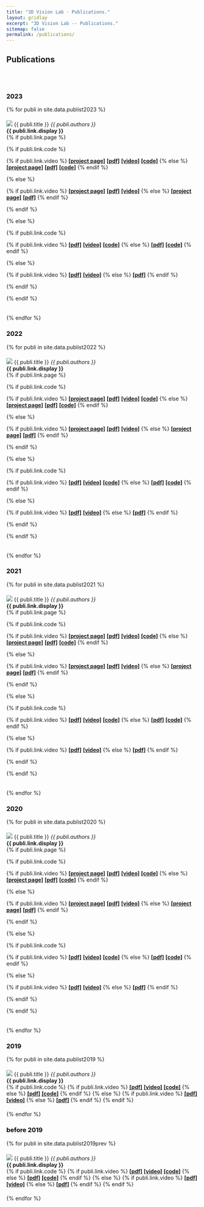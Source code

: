 ```yaml
---
title: "3D Vision Lab - Publications."
layout: gridlay
excerpt: "3D Vision Lab -- Publications."
sitemap: false
permalink: /publications/
---
```



## Publications
<br>
<br>
<h3><span style="color:black">  2023 </span></h3>
{% for publi in site.data.publist2023 %}
<div class="pub" style="display: inline-block; width: 100%; margin: 20px 0 20px 0"> 
  <img src="{{ site.url }}{{ site.baseurl }}/images/pubpic/{{ publi.image }}"/>
  <pubtit>{{ publi.title }}</pubtit>
  <em>{{ publi.authors }} </em><br />
  <strong>{{ publi.link.display }}</strong><br/>
  {% if publi.link.page %}

  {% if publi.link.code %}

  {% if publi.link.video %}
  <strong><a href="{{ publi.link.page }}">[project page]</a></strong>
  <strong><a href="{{ publi.link.url }}">[pdf]</a></strong>
  <strong><a href="{{ publi.link.video }}">[video]</a></strong>
  <strong><a href="{{ publi.link.code }}">[code]</a></strong>
  {% else %}
  <strong><a href="{{ publi.link.page }}">[project page]</a></strong>
  <strong><a href="{{ publi.link.url }}">[pdf]</a></strong>
  <strong><a href="{{ publi.link.code }}">[code]</a></strong>
  {% endif %}

  {% else %}

  {% if publi.link.video %}
  <strong><a href="{{ publi.link.page }}">[project page]</a></strong>
  <strong><a href="{{ publi.link.url }}">[pdf]</a></strong>
  <strong><a href="{{ publi.link.video }}">[video]</a></strong>
  {% else %}
  <strong><a href="{{ publi.link.page }}">[project page]</a></strong>
  <strong><a href="{{ publi.link.url }}">[pdf]</a></strong>
  {% endif %}

  {% endif %}

  {% else %}

  {% if publi.link.code %}

  {% if publi.link.video %}
  <strong><a href="{{ publi.link.url }}">[pdf]</a></strong>
  <strong><a href="{{ publi.link.video }}">[video]</a></strong>
  <strong><a href="{{ publi.link.code }}">[code]</a></strong>
  {% else %}
  <strong><a href="{{ publi.link.url }}">[pdf]</a></strong>
  <strong><a href="{{ publi.link.code }}">[code]</a></strong>
  {% endif %}

  {% else %}

  {% if publi.link.video %}
  <strong><a href="{{ publi.link.url }}">[pdf]</a></strong>
  <strong><a href="{{ publi.link.video }}">[video]</a></strong>
  {% else %}
  <strong><a href="{{ publi.link.url }}">[pdf]</a></strong>
  {% endif %}

  {% endif %}

  {% endif %}
</div>
{% endfor %}

<br>
<h3><span style="color:black">  2022 </span></h3>
{% for publi in site.data.publist2022 %}
<div class="pub" style="display: inline-block; width: 100%; margin: 20px 0 20px 0"> 
  <img src="{{ site.url }}{{ site.baseurl }}/images/pubpic/{{ publi.image }}"/>
  <pubtit>{{ publi.title }}</pubtit>
  <em>{{ publi.authors }} </em><br />
  <strong>{{ publi.link.display }}</strong><br/>
  {% if publi.link.page %}

  {% if publi.link.code %}

  {% if publi.link.video %}
  <strong><a href="{{ publi.link.page }}">[project page]</a></strong>
  <strong><a href="{{ publi.link.url }}">[pdf]</a></strong>
  <strong><a href="{{ publi.link.video }}">[video]</a></strong>
  <strong><a href="{{ publi.link.code }}">[code]</a></strong>
  {% else %}
  <strong><a href="{{ publi.link.page }}">[project page]</a></strong>
  <strong><a href="{{ publi.link.url }}">[pdf]</a></strong>
  <strong><a href="{{ publi.link.code }}">[code]</a></strong>
  {% endif %}

  {% else %}

  {% if publi.link.video %}
  <strong><a href="{{ publi.link.page }}">[project page]</a></strong>
  <strong><a href="{{ publi.link.url }}">[pdf]</a></strong>
  <strong><a href="{{ publi.link.video }}">[video]</a></strong>
  {% else %}
  <strong><a href="{{ publi.link.page }}">[project page]</a></strong>
  <strong><a href="{{ publi.link.url }}">[pdf]</a></strong>
  {% endif %}

  {% endif %}

  {% else %}

  {% if publi.link.code %}

  {% if publi.link.video %}
  <strong><a href="{{ publi.link.url }}">[pdf]</a></strong>
  <strong><a href="{{ publi.link.video }}">[video]</a></strong>
  <strong><a href="{{ publi.link.code }}">[code]</a></strong>
  {% else %}
  <strong><a href="{{ publi.link.url }}">[pdf]</a></strong>
  <strong><a href="{{ publi.link.code }}">[code]</a></strong>
  {% endif %}

  {% else %}

  {% if publi.link.video %}
  <strong><a href="{{ publi.link.url }}">[pdf]</a></strong>
  <strong><a href="{{ publi.link.video }}">[video]</a></strong>
  {% else %}
  <strong><a href="{{ publi.link.url }}">[pdf]</a></strong>
  {% endif %}

  {% endif %}

  {% endif %}
</div>
{% endfor %}

<br>
<h3><span style="color:black">  2021 </span></h3>
{% for publi in site.data.publist2021 %}
<div class="pub" style="display: inline-block; width: 100%; margin: 20px 0 20px 0"> 
  <img src="{{ site.url }}{{ site.baseurl }}/images/pubpic/{{ publi.image }}"/>
  <pubtit>{{ publi.title }}</pubtit>
  <em>{{ publi.authors }} </em><br />
  <strong>{{ publi.link.display }}</strong><br/>
  {% if publi.link.page %}

  {% if publi.link.code %}

  {% if publi.link.video %}
  <strong><a href="{{ publi.link.page }}">[project page]</a></strong>
  <strong><a href="{{ publi.link.url }}">[pdf]</a></strong>
  <strong><a href="{{ publi.link.video }}">[video]</a></strong>
  <strong><a href="{{ publi.link.code }}">[code]</a></strong>
  {% else %}
  <strong><a href="{{ publi.link.page }}">[project page]</a></strong>
  <strong><a href="{{ publi.link.url }}">[pdf]</a></strong>
  <strong><a href="{{ publi.link.code }}">[code]</a></strong>
  {% endif %}

  {% else %}

  {% if publi.link.video %}
  <strong><a href="{{ publi.link.page }}">[project page]</a></strong>
  <strong><a href="{{ publi.link.url }}">[pdf]</a></strong>
  <strong><a href="{{ publi.link.video }}">[video]</a></strong>
  {% else %}
  <strong><a href="{{ publi.link.page }}">[project page]</a></strong>
  <strong><a href="{{ publi.link.url }}">[pdf]</a></strong>
  {% endif %}

  {% endif %}

  {% else %}

  {% if publi.link.code %}

  {% if publi.link.video %}
  <strong><a href="{{ publi.link.url }}">[pdf]</a></strong>
  <strong><a href="{{ publi.link.video }}">[video]</a></strong>
  <strong><a href="{{ publi.link.code }}">[code]</a></strong>
  {% else %}
  <strong><a href="{{ publi.link.url }}">[pdf]</a></strong>
  <strong><a href="{{ publi.link.code }}">[code]</a></strong>
  {% endif %}

  {% else %}

  {% if publi.link.video %}
  <strong><a href="{{ publi.link.url }}">[pdf]</a></strong>
  <strong><a href="{{ publi.link.video }}">[video]</a></strong>
  {% else %}
  <strong><a href="{{ publi.link.url }}">[pdf]</a></strong>
  {% endif %}

  {% endif %}

  {% endif %}


</div>
{% endfor %}

<br>
<h3><span style="color:black">  2020 </span></h3>
{% for publi in site.data.publist2020 %}
<div class="pub" style="display: inline-block; width: 100%; margin: 20px 0 20px 0"> 
  <img src="{{ site.url }}{{ site.baseurl }}/images/pubpic/{{ publi.image }}"/>
  <pubtit>{{ publi.title }}</pubtit>
  <em>{{ publi.authors }} </em><br />
  <strong>{{ publi.link.display }}</strong><br/>
  {% if publi.link.page %}

  {% if publi.link.code %}

  {% if publi.link.video %}
  <strong><a href="{{ publi.link.page }}">[project page]</a></strong>
  <strong><a href="{{ publi.link.url }}">[pdf]</a></strong>
  <strong><a href="{{ publi.link.video }}">[video]</a></strong>
  <strong><a href="{{ publi.link.code }}">[code]</a></strong>
  {% else %}
  <strong><a href="{{ publi.link.page }}">[project page]</a></strong>
  <strong><a href="{{ publi.link.url }}">[pdf]</a></strong>
  <strong><a href="{{ publi.link.code }}">[code]</a></strong>
  {% endif %}

  {% else %}

  {% if publi.link.video %}
  <strong><a href="{{ publi.link.page }}">[project page]</a></strong>
  <strong><a href="{{ publi.link.url }}">[pdf]</a></strong>
  <strong><a href="{{ publi.link.video }}">[video]</a></strong>
  {% else %}
  <strong><a href="{{ publi.link.page }}">[project page]</a></strong>
  <strong><a href="{{ publi.link.url }}">[pdf]</a></strong>
  {% endif %}

  {% endif %}

  {% else %}

  {% if publi.link.code %}

  {% if publi.link.video %}
  <strong><a href="{{ publi.link.url }}">[pdf]</a></strong>
  <strong><a href="{{ publi.link.video }}">[video]</a></strong>
  <strong><a href="{{ publi.link.code }}">[code]</a></strong>
  {% else %}
  <strong><a href="{{ publi.link.url }}">[pdf]</a></strong>
  <strong><a href="{{ publi.link.code }}">[code]</a></strong>
  {% endif %}

  {% else %}

  {% if publi.link.video %}
  <strong><a href="{{ publi.link.url }}">[pdf]</a></strong>
  <strong><a href="{{ publi.link.video }}">[video]</a></strong>
  {% else %}
  <strong><a href="{{ publi.link.url }}">[pdf]</a></strong>
  {% endif %}

  {% endif %}

  {% endif %}
</div>
{% endfor %}

<br>
<h3><span style="color:black">  2019 </span></h3>
{% for publi in site.data.publist2019 %}
<div class="pub" style="display: inline-block; width: 100%; margin: 20px 0 20px 0"> 
  <img src="{{ site.url }}{{ site.baseurl }}/images/pubpic/{{ publi.image }}"/>
  <pubtit>{{ publi.title }}</pubtit>
  <em>{{ publi.authors }} </em><br />
  <strong>{{ publi.link.display }}</strong><br/>
  {% if publi.link.code %}
  {% if publi.link.video %}
  <strong><a href="{{ publi.link.url }}">[pdf]</a></strong>
  <strong><a href="{{ publi.link.video }}">[video]</a></strong>
  <strong><a href="{{ publi.link.code }}">[code]</a></strong>
  {% else %}
  <strong><a href="{{ publi.link.url }}">[pdf]</a></strong>
  <strong><a href="{{ publi.link.code }}">[code]</a></strong>
  {% endif %}
  {% else %}
  {% if publi.link.video %}
  <strong><a href="{{ publi.link.url }}">[pdf]</a></strong>
  <strong><a href="{{ publi.link.video }}">[video]</a></strong>
  {% else %}
  <strong><a href="{{ publi.link.url }}">[pdf]</a></strong>
  {% endif %}
  {% endif %}
</div>
{% endfor %}

<br>
<h3><span style="color:black">  before 2019 </span></h3>
{% for publi in site.data.publist2019prev %}
<div class="pub" style="display: inline-block; width: 100%; margin: 20px 0 20px 0"> 
  <img src="{{ site.url }}{{ site.baseurl }}/images/pubpic/{{ publi.image }}"/>
  <pubtit>{{ publi.title }}</pubtit>
  <em>{{ publi.authors }} </em><br />
  <strong>{{ publi.link.display }}</strong><br/>
  {% if publi.link.code %}
  {% if publi.link.video %}
  <strong><a href="{{ publi.link.url }}">[pdf]</a></strong>
  <strong><a href="{{ publi.link.video }}">[video]</a></strong>
  <strong><a href="{{ publi.link.code }}">[code]</a></strong>
  {% else %}
  <strong><a href="{{ publi.link.url }}">[pdf]</a></strong>
  <strong><a href="{{ publi.link.code }}">[code]</a></strong>
  {% endif %}
  {% else %}
  {% if publi.link.video %}
  <strong><a href="{{ publi.link.url }}">[pdf]</a></strong>
  <strong><a href="{{ publi.link.video }}">[video]</a></strong>
  {% else %}
  <strong><a href="{{ publi.link.url }}">[pdf]</a></strong>
  {% endif %}
  {% endif %}
</div>
{% endfor %}

